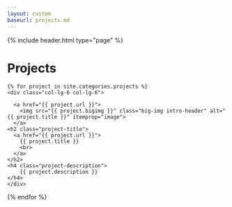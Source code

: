```yaml
---
layout: custom
baseurl: projects.md
---
```


{% include header.html type="page" %}

<div class="container-fluid" role="main">
  <div class="row">
    <div class="col-lg-8 col-lg-offset-2 col-md-10 col-md-offset-1">
      <h1 class="project-title">Projects</h1>

    {% for project in site.categories.projects %}  
    <div class="col-lg-6 col-lg-6">

      <a href="{{ project.url }}">
        <img src="{{ project.bigimg }}" class="big-img intro-header" alt="{{ project.title }}" itemprop="image">
      </a>
    <h2 class="project-title">
      <a href="{{ project.url }}">
        {{ project.title }}
        <br>
      </a>
    </h2>
    <h4 class="project-description">
        {{ project.description }}
    </h4>
    </div>
  {% endfor %}


</div>
</div>
